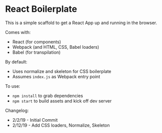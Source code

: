 # React Boilerplate

This is a simple scaffold to get a React App up and running in the browser.

Comes with:

- React (for components)
- Webpack (and HTML, CSS, Babel loaders)
- Babel (for transpilation)

By default:

- Uses normalize and skeleton for CSS boilerplate
- Assumes `index.js` as Webpack entry point

To use:

- `npm install` to grab dependencies
- `npm start` to build assets and kick off dev server

Changelog:

- 2/2/19 - Initial Commit
- 2/12/19 - Add CSS loaders, Normalize, Skeleton
